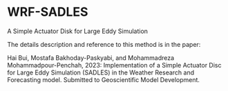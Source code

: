 # WRF-SADLES
A Simple Actuator Disk for Large Eddy Simulation

The details description and reference to this method is in the paper:

Hai Bui, Mostafa Bakhoday-Paskyabi, and Mohammadreza Mohammadpour-Penchah, 2023: Implementation of a Simple Actuator Disc for Large Eddy Simulation (SADLES) in the Weather Research and Forecasting model. Submitted to Geoscientific Model Development.
